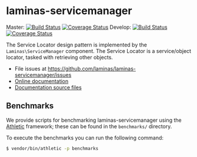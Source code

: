 # laminas-servicemanager

Master:
[![Build Status](https://travis-ci.org/laminas/laminas-servicemanager.svg?branch=master)](https://travis-ci.org/laminas/laminas-servicemanager)
[![Coverage Status](https://coveralls.io/repos/laminas/laminas-servicemanager/badge.svg?branch=master)](https://coveralls.io/r/laminas/laminas-servicemanager?branch=master)
Develop:
[![Build Status](https://travis-ci.org/laminas/laminas-servicemanager.svg?branch=develop)](https://travis-ci.org/laminas/laminas-servicemanager)
[![Coverage Status](https://coveralls.io/repos/laminas/laminas-servicemanager/badge.svg?branch=develop)](https://coveralls.io/r/laminas/laminas-servicemanager?branch=develop)

The Service Locator design pattern is implemented by the `Laminas\ServiceManager`
component. The Service Locator is a service/object locator, tasked with
retrieving other objects.

- File issues at https://github.com/laminas/laminas-servicemanager/issues
- [Online documentation](https://laminas-servicemanager.rtfd.org)
- [Documentation source files](doc/)

## Benchmarks

We provide scripts for benchmarking laminas-servicemanager using the
[Athletic](https://github.com/polyfractal/athletic) framework; these can be
found in the `benchmarks/` directory.

To execute the benchmarks you can run the following command:

```bash
$ vendor/bin/athletic -p benchmarks
```
